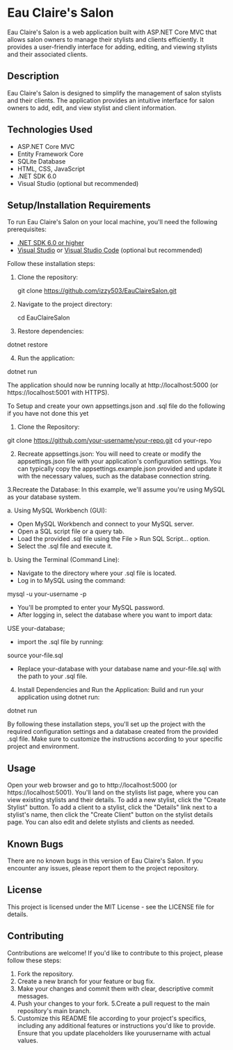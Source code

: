 # Eau Claire's Salon

Eau Claire's Salon is a web application built with ASP.NET Core MVC that allows salon owners to manage their stylists and clients efficiently. It provides a user-friendly interface for adding, editing, and viewing stylists and their associated clients.

## Description

Eau Claire's Salon is designed to simplify the management of salon stylists and their clients. The application provides an intuitive interface for salon owners to add, edit, and view stylist and client information.

## Technologies Used

- ASP.NET Core MVC
- Entity Framework Core
- SQLite Database
- HTML, CSS, JavaScript
- .NET SDK 6.0
- Visual Studio (optional but recommended)

## Setup/Installation Requirements

To run Eau Claire's Salon on your local machine, you'll need the following prerequisites:

- [.NET SDK 6.0 or higher](https://dotnet.microsoft.com/download)
- [Visual Studio](https://visualstudio.microsoft.com/) or [Visual Studio Code](https://code.visualstudio.com/) (optional but recommended)

Follow these installation steps:

1. Clone the repository:

  
   git clone https://github.com/izzy503/EauClaireSalon.git

2. Navigate to the project directory:

   cd EauClaireSalon

3. Restore dependencies:

dotnet restore

4. Run the application:

dotnet run

The application should now be running locally at http://localhost:5000 (or https://localhost:5001 with HTTPS).

To Setup and create your own appsettings.json and .sql file do the following if you have not done this yet 

1. Clone the Repository:

git clone https://github.com/your-username/your-repo.git
cd your-repo

2. Recreate appsettings.json:
You will need to create or modify the appsettings.json file with your application's configuration settings. You can typically copy the appsettings.example.json provided and update it with the necessary values, such as the database connection string.

3.Recreate the Database:
In this example, we'll assume you're using MySQL as your database system.

a. Using MySQL Workbench (GUI):
* Open MySQL Workbench and connect to your MySQL server.
* Open a SQL script file or a query tab.
* Load the provided .sql file using the File > Run SQL Script... option.
* Select the .sql file and execute it.

b. Using the Terminal (Command Line):
* Navigate to the directory where your .sql file is located.
* Log in to MySQL using the command:

mysql -u your-username -p

* You'll be prompted to enter your MySQL password.
* After logging in, select the database where you want to import data:

USE your-database;

* import the .sql file by running:

source your-file.sql

* Replace your-database with your database name and your-file.sql with the path to your .sql file.

4. Install Dependencies and Run the Application:
Build and run your application using dotnet run:

dotnet run

By following these installation steps, you'll set up the project with the required configuration settings and a database created from the provided .sql file. Make sure to customize the instructions according to your specific project and environment.

## Usage

Open your web browser and go to http://localhost:5000 (or https://localhost:5001).
You'll land on the stylists list page, where you can view existing stylists and their details.
To add a new stylist, click the "Create Stylist" button.
To add a client to a stylist, click the "Details" link next to a stylist's name, then click the "Create Client" button on the stylist details page.
You can also edit and delete stylists and clients as needed.

## Known Bugs

There are no known bugs in this version of Eau Claire's Salon. If you encounter any issues, please report them to the project repository.

## License

This project is licensed under the MIT License - see the LICENSE file for details.

## Contributing

Contributions are welcome! If you'd like to contribute to this project, please follow these steps:

1. Fork the repository.
2. Create a new branch for your feature or bug fix.
3. Make your changes and commit them with clear, descriptive commit messages.
4. Push your changes to your fork.
5.Create a pull request to the main repository's main branch.
6. Customize this README file according to your project's specifics, including any additional features or instructions you'd like to provide. Ensure that you update placeholders like yourusername with actual values.



